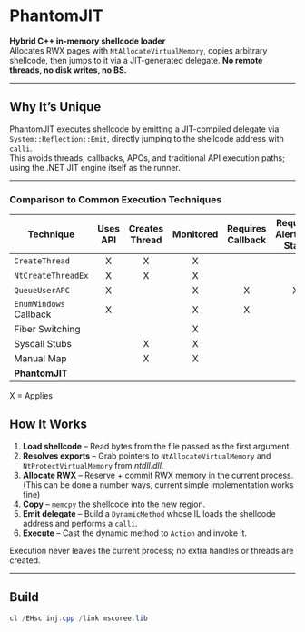 # PhantomJIT

**Hybrid C++ in-memory shellcode loader**  
Allocates RWX pages with `NtAllocateVirtualMemory`, copies arbitrary shellcode, then jumps to it via a JIT-generated delegate. **No remote threads, no disk writes, no BS.**

---
## Why It’s Unique

PhantomJIT executes shellcode by emitting a JIT-compiled delegate via `System::Reflection::Emit`, directly jumping to the shellcode address with `calli`.  
This avoids threads, callbacks, APCs, and traditional API execution paths; using the .NET JIT engine itself as the runner.

---

### Comparison to Common Execution Techniques

| Technique                 | Uses API | Creates Thread | Monitored | Requires Callback | Requires Alertable State | RWX Memory | Novel |
|--------------------------|:--------:|:--------------:|:---------:|:-----------------:|:-------------------------:|:----------:|:-----:|
| `CreateThread`           |    X     |       X        |     X     |                   |                           |     X      |       |
| `NtCreateThreadEx`       |    X     |       X        |     X     |                   |                           |     X      |       |
| `QueueUserAPC`           |    X     |                |     X     |         X         |             X             |     X      |       |
| `EnumWindows` Callback   |    X     |                |     X     |         X         |                           |     X      |       |
| Fiber Switching          |          |                |     X     |                   |                           |     X      |       |
| Syscall Stubs            |          |       X        |     X     |                   |                           |     X      |       |
| Manual Map  |          |       X        |     X     |                   |                           |     X      |       |
| **PhantomJIT**|          |                |           |                   |                           |     X      |   X   |

X = Applies

## How It Works

1. **Load shellcode** – Read bytes from the file passed as the first argument.  
2. **Resolves exports** – Grab pointers to `NtAllocateVirtualMemory` and `NtProtectVirtualMemory` from *ntdll.dll*.  
3. **Allocate RWX** – Reserve + commit RWX memory in the current process. (This can be done a number ways, current simple implementation works fine)
4. **Copy** – `memcpy` the shellcode into the new region.  
5. **Emit delegate** – Build a `DynamicMethod` whose IL loads the shellcode address and performs a `calli`.  
6. **Execute** – Cast the dynamic method to `Action` and invoke it.

Execution never leaves the current process; no extra handles or threads are created.

---

## Build

```powershell
cl /EHsc inj.cpp /link mscoree.lib
